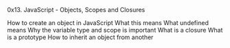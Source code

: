 0x13. JavaScript - Objects, Scopes and Closures

How to create an object in JavaScript
What this means
What undefined means
Why the variable type and scope is important
What is a closure
What is a prototype
How to inherit an object from another


